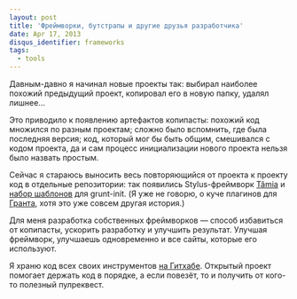 ```yaml
---
layout: post
title: 'Фреймворки, бутстрапы и другие друзья разработчика'
date: Apr 17, 2013
disqus_identifier: frameworks
tags:
  - tools
---
```


Давным-давно я начинал новые проекты так: выбирал наиболее похожий предыдущий проект, копировал его в новую папку, удалял лишнее…

Это приводило к появлению артефактов копипасты: похожий код множился по разным проектам; сложно было вспомнить, где была последняя версия; код, который мог бы быть общим, смешивался с кодом проекта, да и сам процесс инициализации нового проекта нельзя было назвать простым.

Сейчас я стараюсь выносить весь повторяющийся от проекта к проекту код в отдельные репозитории: так появились Stylus-фреймворк [T&acirc;mia](https://github.com/sapegin/tamia) и [набор шаблонов](https://github.com/sapegin/squirrelstrap) для grunt-init. (Я уже не говорю, о куче плагинов для [Гранта](http://nano.sapegin.ru/all/grunt-0-4/), хотя это уже совсем другая история.)

Для меня разработка собственных фреймворков — способ избавиться от копипасты, ускорить разработку и улучшить результат. Улучшая фреймворк, улучшаешь одновременно и все сайты, которые его используют.

Я храню код всех своих инструментов [на Гитхабе](https://github.com/sapegin). Открытый проект помогает держать код в порядке, а если повезёт, то и получить от кого-то полезный пулреквест.
